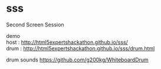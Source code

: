 sss
===

Second Screen Session

demo <br>
host : http://html5expertshackathon.github.io/sss/ <br>
drum : http://html5expertshackathon.github.io/sss/drum.html

drum sounds
https://github.com/g200kg/WhiteboardDrum
